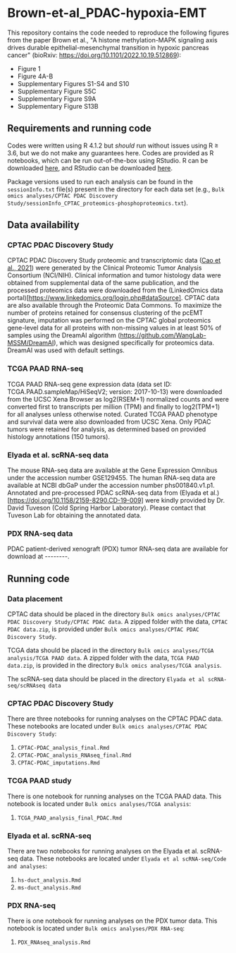 # Brown-et-al_PDAC-hypoxia-EMT

This repository contains the code needed to reproduce the following figures from the paper Brown et al., "A histone methylation-MAPK signaling axis drives durable epithelial-mesenchymal transition in hypoxic pancreas cancer" (bioRxiv: https://doi.org/10.1101/2022.10.19.512869):
* Figure 1
* Figure 4A-B
* Supplementary Figures S1-S4 and S10
* Supplementary Figure S5C
* Supplementary Figure S9A
* Supplementary Figure S13B

## Requirements and running code
Codes were written using R 4.1.2 but _should_ run without issues using R ≥ 3.6, but we do not make any guarantees here. Codes are provided as R notebooks, which can be run out-of-the-box using RStudio. R can be downloaded [here](https://cran.rstudio.com/), and RStudio can be downloaded [here](https://posit.co/download/rstudio-desktop/).

Package versions used to run each analysis can be found in the `sessionInfo.txt` file(s) present in the directory for each data set (e.g., `Bulk omics analyses/CPTAC PDAC Discovery Study/sessionInfo_CPTAC_proteomics-phosphoproteomics.txt`).

## Data availability
### CPTAC PDAC Discovery Study
CPTAC PDAC Discovery Study proteomic and transcriptomic data ([Cao et al., 2021](https://doi.org/10.1016/j.cell.2021.08.023)) were generated by the Clinical Proteomic Tumor Analysis Consortium (NCI/NIH). Clinical information and tumor histology data were obtained from supplemental data of the same publication, and the processed proteomics data were downloaded from the (LinkedOmics data portal)[https://www.linkedomics.org/login.php#dataSource]. CPTAC data are also available through the Proteomic Data Commons. To maximize the number of proteins retained for consensus clustering of the pcEMT signature, imputation was performed on the CPTAC global proteomics gene-level data for all proteins with non-missing values in at least 50% of samples using the DreamAI algorithm (https://github.com/WangLab-MSSM/DreamAI), which was designed specifically for proteomics data. DreamAI was used with default settings.

### TCGA PAAD RNA-seq
TCGA PAAD RNA-seq gene expression data (data set ID: TCGA.PAAD.sampleMap/HiSeqV2; version: 2017-10-13) were downloaded from the UCSC Xena Browser as log2(RSEM+1) normalized counts and were converted first to transcripts per million (TPM) and finally to log2(TPM+1) for all analyses unless otherwise noted. Curated TCGA PAAD phenotype and survival data were also downloaded from UCSC Xena. Only PDAC tumors were retained for analysis, as determined based on provided histology annotations (150 tumors). 

### Elyada et al. scRNA-seq data
The mouse RNA-seq data are available at the Gene Expression Omnibus under the accession number GSE129455. The human RNA-seq data are available at NCBI dbGaP under the accession number phs001840.v1.p1. Annotated and pre-processed PDAC scRNA-seq data from (Elyada et al.)[https://doi.org/10.1158/2159-8290.CD-19-009] were kindly provided by Dr. David Tuveson (Cold Spring Harbor Laboratory). Please contact that Tuveson Lab for obtaining the annotated data.

### PDX RNA-seq data
PDAC patient-derived xenograft (PDX) tumor RNA-seq data are available for download at --------.


## Running code
### Data placement
CPTAC data should be placed in the directory `Bulk omics analyses/CPTAC PDAC Discovery Study/CPTAC PDAC data`. A zipped folder with the data, `CPTAC PDAC data.zip`, is provided under `Bulk omics analyses/CPTAC PDAC Discovery Study`.

TCGA data should be placed in the directory `Bulk omics analyses/TCGA analysis/TCGA PAAD data`. A zipped folder with the data, `TCGA PAAD data.zip`, is provided in the directory `Bulk omics analyses/TCGA analysis`.

The scRNA-seq data should be placed in the directory `Elyada et al scRNA-seq/scRNAseq data`

### CPTAC PDAC Discovery Study
There are three notebooks for running analyses on the CPTAC PDAC data. These notebooks are located under `Bulk omics analyses/CPTAC PDAC Discovery Study`:
1. `CPTAC-PDAC_analysis_final.Rmd`
2. `CPTAC-PDAC_analysis_RNAseq_final.Rmd`
3. `CPTAC-PDAC_imputations.Rmd`

### TCGA PAAD study
There is one notebook for running analyses on the TCGA PAAD data. This notebook is located under `Bulk omics analyses/TCGA analysis`:
1. `TCGA_PAAD_analysis_final_PDAC.Rmd`

### Elyada et al. scRNA-seq
There are two notebooks for running analyses on the Elyada et al. scRNA-seq data. These notebooks are located under `Elyada et al scRNA-seq/Code and analyses`:
1. `hs-duct_analysis.Rmd`
2. `ms-duct_analysis.Rmd`


### PDX RNA-seq
There is one notebook for running analyses on the PDX tumor data. This notebook is located under `Bulk omics analyses/PDX RNA-seq`:
1. `PDX_RNAseq_analysis.Rmd`

